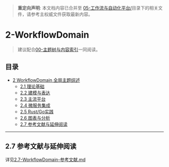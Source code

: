> **重定向声明**: 本文档内容已合并至 [05-工作流与自动化平台/](05-工作流与自动化平台/)目录下的相关文件，请参考主权威文件获取最新内容。

# 2-WorkflowDomain

> 建议配合[00-主题树与内容索引](./00-主题树与内容索引.md)一同阅读。

## 目录

- [2 WorkflowDomain 全局主题综述](#2-workflowdomain-全局主题综述)
  - [2.1 理论基础](./2.1-WorkflowDomain-理论基础.md)
  - [2.2 建模与表达](./2.2-WorkflowDomain-建模与表达.md)
  - [2.3 主流平台](./2.3-WorkflowDomain-主流平台.md)
  - [2.4 微服务集成](./2.4-WorkflowDomain-微服务集成.md)
  - [2.5 Rust/Go实践](./2.5-WorkflowDomain-RustGo实践.md)
  - [2.6 图表与分析](./2.6-WorkflowDomain-图表与分析.md)
  - [2.7 参考文献与延伸阅读](./2.7-WorkflowDomain-参考文献.md)

---

## 2.7 参考文献与延伸阅读

详见[2.7-WorkflowDomain-参考文献.md](./2.7-WorkflowDomain-参考文献.md)
